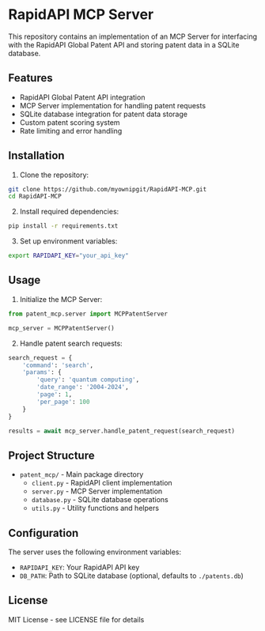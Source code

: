 # RapidAPI MCP Server

This repository contains an implementation of an MCP Server for interfacing with the RapidAPI Global Patent API and storing patent data in a SQLite database.

## Features

- RapidAPI Global Patent API integration
- MCP Server implementation for handling patent requests
- SQLite database integration for patent data storage
- Custom patent scoring system
- Rate limiting and error handling

## Installation

1. Clone the repository:
```bash
git clone https://github.com/myownipgit/RapidAPI-MCP.git
cd RapidAPI-MCP
```

2. Install required dependencies:
```bash
pip install -r requirements.txt
```

3. Set up environment variables:
```bash
export RAPIDAPI_KEY="your_api_key"
```

## Usage

1. Initialize the MCP Server:
```python
from patent_mcp.server import MCPPatentServer

mcp_server = MCPPatentServer()
```

2. Handle patent search requests:
```python
search_request = {
    'command': 'search',
    'params': {
        'query': 'quantum computing',
        'date_range': '2004-2024',
        'page': 1,
        'per_page': 100
    }
}

results = await mcp_server.handle_patent_request(search_request)
```

## Project Structure

- `patent_mcp/` - Main package directory
  - `client.py` - RapidAPI client implementation
  - `server.py` - MCP Server implementation
  - `database.py` - SQLite database operations
  - `utils.py` - Utility functions and helpers

## Configuration

The server uses the following environment variables:
- `RAPIDAPI_KEY`: Your RapidAPI API key
- `DB_PATH`: Path to SQLite database (optional, defaults to `./patents.db`)

## License

MIT License - see LICENSE file for details